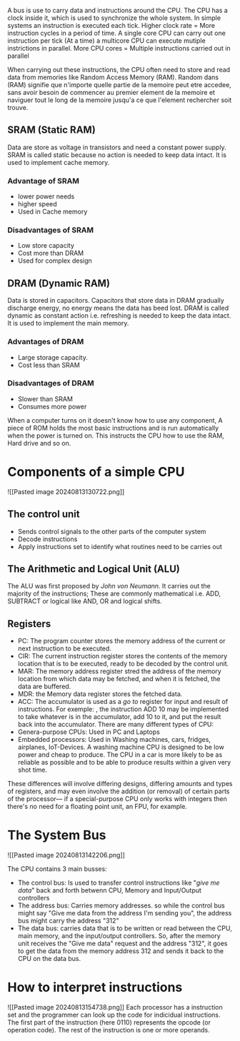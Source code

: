 A bus is use to carry data and instructions around the CPU. The CPU has a clock inside it, which is used to synchronize the whole system. In simple systems an instruction is executed each tick. 
Higher clock rate = More instruction cycles in a period of time. A single core CPU can carry out one instruction per tick (At a time) a multicore CPU can execute mutiple instrictions in parallel. 
More CPU cores = Multiple instructions carried out in parallel

When carrying out these instructions, the CPU often need to store and read data from memories like Random Access Memory (RAM). 
Random dans (RAM) signifie que n'importe quelle partie de la memoire peut etre accedee, sans avoir besoin de commencer au premier element de la memoire et naviguer tout le long de la memoire jusqu'a ce que l'element rechercher soit trouve.

## SRAM (Static RAM) 
Data are store as voltage in transistors and need a constant power supply. SRAM is called static because no action is needed to keep data intact. It is used to implement cache memory.
### Advantage of SRAM 
+ lower power needs 
+ higher speed
+ Used in Cache memory
### Disadvantages of SRAM
+ Low store capacity
+ Cost more than DRAM
+ Used for complex design

## DRAM (Dynamic RAM)
Data is stored in capacitors. Capacitors that store data in DRAM gradually discharge energy, no energy means the data has beed lost. DRAM is called dynamic as constant action i.e. refreshing is needed to keep the data intact. It is used to implement the main memory.
### Advantages of DRAM
+ Large storage capacity.
+ Cost less than SRAM

### Disadvantages of DRAM
+ Slower than SRAM
+ Consumes more power

When a computer turns on it doesn't know how to use any component, A piece of ROM holds the most basic instructions and is run automatically when the power is turned on. This instructs the CPU how to use the RAM, Hard drive and so on. 

# Components of a simple CPU

![[Pasted image 20240813130722.png]]

## The control unit
+ Sends control signals to the other parts of the computer system
+ Decode instructions
+ Apply instructions set to identify what routines need to be carries out
## The Arithmetic and Logical Unit (ALU)
The ALU was first proposed by *John von Neumann*. It carries out the majority of the instructions; These are commonly mathematical i.e. ADD, SUBTRACT or logical like AND, OR and logical shifts.

## Registers
+ PC: The program counter stores the memory address of the current or next instruction to be executed.
+ CIR: The current instruction register stores the contents of the memory location that is to be executed, ready to be decoded by the control unit.
+ MAR: The memory address register stred the address of the memory location from which data may be fetched, and when it is fetched, the data are buffered. 
+ MDR: the Memory data register stores the fetched data.
+ ACC: The accumulator is used as a *go to* register for input and result of instructions. For exemple: , the instruction ADD 10 may be implemented to take whatever is in the accumulator, add 10 to it, and put the result back into the accumulator.
There are many different types of CPU:
+ Genera-purpose CPUs: Used in PC and Laptops
+ Embedded processors: Used in Washing machines, cars, fridges, airplanes, IoT-Devices. 
A washing machine CPU is designed to be low power and cheap to produce.
The CPU in a car is  more likely to be as reliable as possible and to be able to produce results within a given very shot time.

These differences will involve differing designs, differing amounts and types of registers, and may even involve the addition (or removal) of certain parts of the processor— if a special-purpose CPU only works with integers then there's no need for a floating point unit, an FPU, for example.

# The System Bus

![[Pasted image 20240813142206.png]]

The CPU contains 3 main busses:
+ The control bus: Is used to transfer control instructions like "*give me data*" back and forth betwenn CPU, Memory and Input/Output controllers
+ The address bus: Carries memory addresses. so while the control bus might say "Give me data from the address I'm sending you", the address bus might carry the address "312" 
+ The data bus: carries data that is to be written or read between the CPU, main memory, and the input/output controllers. So, after the memory unit receives the "Give me data" request and the address "312", it goes to get the data from the memory address 312 and sends it back to the CPU on the data bus.

# How to interpret instructions

![[Pasted image 20240813154738.png]]
Each processor has a instruction set and the programmer can look up the code for indicidual instructions. The first part of the instruction (here 0110) represents the opcode (or operation code). The rest of the instruction is one or more operands. 


